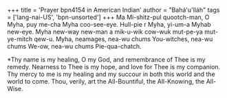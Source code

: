 +++
title = 'Prayer bpn4154 in American Indian'
author = "Bahá'u'lláh"
tags = ['lang-nai-US', 'bpn-unsorted']
+++
Ma Mi-shitz-pul quootch-man, O Myha, puy me-cha Myha coo-see-eye. Hull-pie r Myha, yi-um-a Myhab new-eye. Myha new-way new-man a mik-u-wik cow-wuk mut-pe-ya mut-ye-mitch qew-u. Myha, neamages, nea-wu chums You-witches, nea-wu chums We-ow, nea-wu chums Pie-qua-chatch.

*Thy name is my healing, O my God, and remembrance of Thee is my remedy. Nearness to Thee is my hope, and love for Thee is my companion. Thy mercy to me is my healing and my succour in both this world and the world to come. Thou, verily, art the All-Bountiful, the All-Knowing, the All-Wise.
